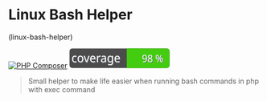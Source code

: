 # Linux Bash Helper
(linux-bash-helper)

[![PHP Composer](https://github.com/codehq-dk/linux-bash-helper/actions/workflows/php.yml/badge.svg)](https://github.com/codehq-dk/linux-bash-helper/actions/workflows/php.yml)
[![Test Coverage](https://raw.githubusercontent.com/codehq-dk/linux-bash-helper/main/badge-coverage.svg)](https://packagist.org/packages/codehq-dk/linux-bash-helper)

> Small helper to make life easier when running bash commands in php with exec command 
